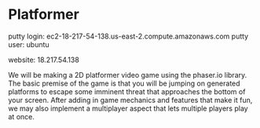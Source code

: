 # Platformer

putty login: ec2-18-217-54-138.us-east-2.compute.amazonaws.com
putty user: ubuntu

website: 18.217.54.138

We will be making a 2D platformer video game using the phaser.io library. The basic premise of the game is that you will be jumping on generated platforms to escape some imminent threat that approaches the bottom of your screen. After adding in game mechanics and features that make it fun, we may also implement a multiplayer aspect that lets multiple players play at once.
